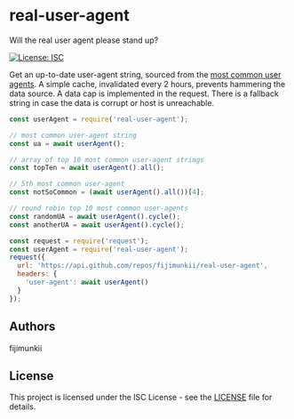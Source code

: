 # real-user-agent
Will the real user agent please stand up?

[![License: ISC](https://img.shields.io/npm/l/real-user-agent.svg)](https://opensource.org/licenses/ISC)

Get an up-to-date user-agent string, sourced from the [most common user agents](https://techblog.willshouse.com/2012/01/03/most-common-user-agents/). A simple cache, invalidated every 2 hours, prevents hammering the data source. A data cap is implemented in the request. There is a fallback string in case the data is corrupt or host is unreachable.

```js
const userAgent = require('real-user-agent');

// most common user-agent string
const ua = await userAgent();

// array of top 10 most common user-agent strings
const topTen = await userAgent().all();

// 5th most common user-agent
const notSoCommon = (await userAgent().all())[4];

// round robin top 10 most common user-agents
const randomUA = await userAgent().cycle();
const anotherUA = await userAgent().cycle();
```

```js
const request = require('request');
const userAgent = require('real-user-agent');
request({
  url: 'https://api.github.com/repos/fijimunkii/real-user-agent',
  headers: {
    'user-agent': await userAgent()
  }
});
```

## Authors

fijimunkii

## License

This project is licensed under the ISC License - see the [LICENSE](LICENSE.txt) file for details.
